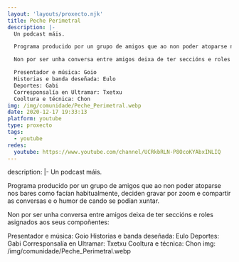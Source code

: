 ```yaml
---
layout: 'layouts/proxecto.njk'
title: Peche Perimetral
description: |-
  Un podcast máis.

  Programa producido por un grupo de amigos que ao non poder atoparse nos bares como facían habitualmente, deciden gravar por zoom e compartir as conversas e o humor de cando se podían xuntar.

  Non por ser unha conversa entre amigos deixa de ter seccións e roles asignados aos seus compoñentes:

  Presentador e música: Goio
  Historias e banda deseñada: Eulo
  Deportes: Gabi
  Corresponsalía en Ultramar: Txetxu
  Cooltura e técnica: Chon
img: /img/comunidade/Peche_Perimetral.webp
date: 2020-12-17 19:33:13
platform: youtube
type: proxecto
tags:
  - youtube
redes:
  youtube: https://www.youtube.com/channel/UCRkbRLN-P8OcoKYAbxINLIQ
---
```

description: |-
  Un podcast máis.

  Programa producido por un grupo de amigos que ao non poder atoparse nos bares como facían habitualmente, deciden gravar por zoom e compartir as conversas e o humor de cando se podían xuntar.

  Non por ser unha conversa entre amigos deixa de ter seccións e roles asignados aos seus compoñentes:

  Presentador e música: Goio
  Historias e banda deseñada: Eulo
  Deportes: Gabi
  Corresponsalía en Ultramar: Txetxu
  Cooltura e técnica: Chon
img: /img/comunidade/Peche_Perimetral.webp

